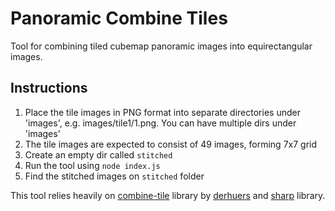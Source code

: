 # Panoramic Combine Tiles

Tool for combining tiled cubemap panoramic images into equirectangular images.

## Instructions
1. Place the tile images in PNG format into separate directories under 'images', e.g. images/tile1/1.png. You can have multiple dirs under 'images'
2. The tile images are expected to consist of 49 images, forming 7x7 grid
3. Create an empty dir called `stitched`
4. Run the tool using `node index.js`
5. Find the stitched images on `stitched` folder

This tool relies heavily on [combine-tile](https://github.com/derhuerst/combine-tiles) library by [derhuers](https://github.com/derhuerst) and [sharp](https://www.npmjs.com/package/sharp) library.